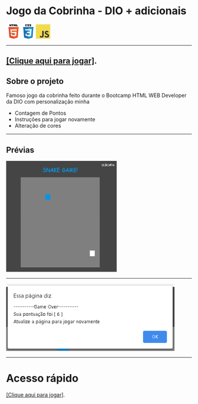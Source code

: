 # Jogo da Cobrinha - DIO + adicionais

<img src="https://raw.githubusercontent.com/devicons/devicon/master/icons/html5/html5-original-wordmark.svg" width="40" height="40" alt="icon html"/><img src="https://raw.githubusercontent.com/devicons/devicon/master/icons/css3/css3-original-wordmark.svg" width="40" height="40" /><img src="https://raw.githubusercontent.com/devicons/devicon/master/icons/javascript/javascript-original.svg" width="40" height="40" />

------------------------------------------------------------------------------------------------------------------------------------------------------
[[Clique aqui para jogar]](https://svapollo.github.io/game-cobrinha-dio/ "Clique Aqui").
------------------------------------------------------------------------------------------------------------------------------------------------------

## Sobre o projeto

Famoso jogo da cobrinha feito durante o Bootcamp HTML WEB Developer da DIO com personalização minha
+ Contagem de Pontos
+ Instruções para jogar novamente
+ Alteração de cores

------------------------------------------------------------------------------------------------------------------------------------------------------

## Prévias

<img src="https://github.com/svapollo/game-cobrinha-dio/blob/gh-pages/assets/game.gif" width = "300px" height = "300px"/>

------------------------------------------------------------------------------------------------------------------------------------------------------

<img src="https://github.com/svapollo/game-cobrinha-dio/blob/gh-pages/assets/game-over.png"/>

------------------------------------------------------------------------------------------------------------------------------------------------------

# Acesso rápido
[[Clique aqui para jogar]](https://svapollo.github.io/game-cobrinha-dio/ "Clique Aqui").


